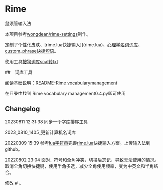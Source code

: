 # Rime

鼠须管输入法

本项目参考[wongdean/rime-settings](https://github.com/wongdean/rime-settings)制作。

定制了个性化皮肤、[rime.lua快捷输入]](rime.lua)、[心理学名词词库](psychology.dict.yaml)、[custom_phrase快捷短语](custom_phrase.txt)。

使用工具[搜狗词库scal转txt](https://www.toolnb.com/tools/scelto.html)

##　词库工具

阅读基础说明：[README-Rime vocabularymanagement](../README-Rimevocabularymanagement.md)

在目录中找到 Rime vocabulary management0.4.py即可使用

## Changelog

20230811 12:31:38 同步一个字库排序工具

2023_0810_1405_更新计算机名词库

20220309 15:39 参考[lua字符串](https://www.w3cschool.cn/lua/lua-strings.html)完善[rime.lua](rime.lua)快捷输入方案。上传输入法到github。

20220802 23:04 面对`、`符号和全角冲突，切换后忘记，导致无法使用的情况。取消全角切换快捷键，使用半角多选，减少全角使用频率，变为中英文和半角结合。

修改 # 。